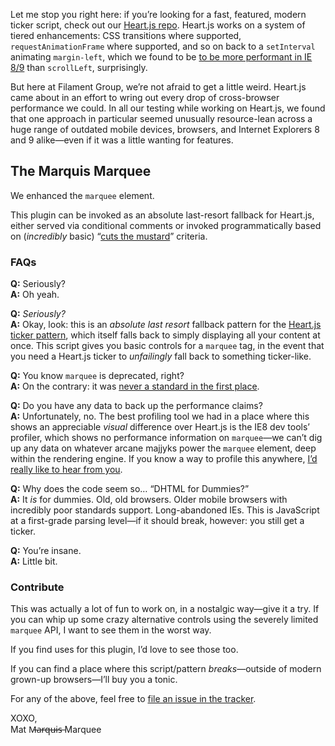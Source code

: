 Let me stop you right here: if you’re looking for a fast, featured, modern ticker script, check out our <a href="https://github.com/filamentgroup/Heart.js">Heart.js repo</a>. Heart.js works on a system of tiered enhancements: CSS transitions where supported, `requestAnimationFrame` where supported, and so on back to a `setInterval` animating `margin-left`, which we found to be <a href="http://jsperf.com/scrollpos-test">to be more performant in IE 8/9</a> than `scrollLeft`, surprisingly.

But here at Filament Group, we’re not afraid to get a little weird. Heart.js came about in an effort to wring out every drop of cross-browser performance we could. In all our testing while working on Heart.js, we found that one approach in particular seemed unusually resource-lean across a huge range of outdated mobile devices, browsers, and Internet Explorers 8 and 9 alike—even if it was a little wanting for features.

## The Marquis Marquee

We enhanced the `marquee` element.

This plugin can be invoked as an absolute last-resort fallback for Heart.js, either served via conditional comments or invoked programmatically based on (_incredibly_ basic) “<a href="http://responsivenews.co.uk/post/18948466399/cutting-the-mustard">cuts the mustard</a>” criteria.

### FAQs

**Q:** Seriously?<br>
**A:** Oh yeah.

**Q:** _Seriously?_<br>
**A:** Okay, look: this is an _absolute last resort_ fallback pattern for the <a href="https://github.com/filamentgroup/Heart.js">Heart.js ticker pattern</a>, which itself falls back to simply displaying all your content at once. This script gives you basic controls for a `marquee` tag, in the event that you need a Heart.js ticker to _unfailingly_ fall back to something ticker-like.

**Q:** You know `marquee` is deprecated, right?<br>
**A:** On the contrary: it was <a href="https://developer.mozilla.org/en-US/docs/Web/HTML/Element/marquee?redirectlocale=en-US&redirectslug=HTML%2FElement%2Fmarquee">never a standard in the first place</a>.

**Q:** Do you have any data to back up the performance claims?<br>
**A:** Unfortunately, no. The best profiling tool we had in a place where this shows an appreciable _visual_ difference over Heart.js is the IE8 dev tools’ profiler, which shows no performance information on `marquee`—we can’t dig up any data on whatever arcane majjyks power the `marquee` element, deep within the rendering engine. If you know a way to profile this anywhere, <a href="https://github.com/filamentgroup/marquee/issues">I’d really like to hear from you</a>.

**Q:** Why does the code seem so… “DHTML for Dummies?”<br>
**A:** It _is_ for dummies. Old, old browsers. Older mobile browsers with incredibly poor standards support. Long-abandoned IEs. This is JavaScript at a first-grade parsing level—if it should break, however: you still get a ticker.

**Q:** You’re insane.<br>
**A:** Little bit.

### Contribute

This was actually a lot of fun to work on, in a nostalgic way—give it a try. If you can whip up some crazy alternative controls using the severely limited `marquee` API, I want to see them in the worst way.

If you find uses for this plugin, I’d love to see those too.

If you can find a place where this script/pattern *breaks*—outside of modern grown-up browsers—I’ll buy you a tonic.

For any of the above, feel free to <a href="https://github.com/filamentgroup/marquee/issues">file an issue in the tracker</a>.

XOXO,<br>
Mat M̶a̶r̶q̶u̶i̶s̶ Marquee
